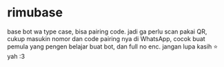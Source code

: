 # rimubase
base bot wa type case, bisa pairing code. jadi ga perlu scan pakai QR, cukup masukin nomor dan code pairing nya di WhatsApp, cocok buat pemula yang pengen belajar buat bot, dan full no enc. jangan lupa kasih ⭐ yah :3
